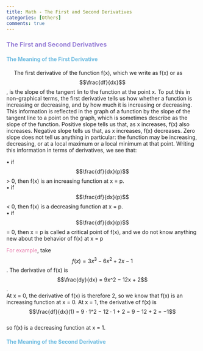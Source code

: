 ```yaml
---
title: Math - The First and Second Derivatives
categories: [Others]
comments: true
---
```

<script src="https://polyfill.io/v3/polyfill.min.js?features=es6"></script>
<script id="MathJax-script" async src="https://cdn.jsdelivr.net/npm/mathjax@3/es5/tex-mml-chtml.js"></script>


### <font color= 977FD7> The First and Second Derivatives</font>
#### <font color= 6FBCE1> The Meaning of the First Derivative</font>


&nbsp;&nbsp;&nbsp;&nbsp;&nbsp;The first derivative of the function f(x), which we write as f(x) or as $$\frac{df}{dx}$$, is the slope of the tangent lin to the function at the point x. To put this in non-graphical terms, the first derivative tells us how whether a function is increasing or decreasing, and by how much it is increasing or decreasing. This information is reflected in the graph of a function by the slope of the tangent line to a point on the graph, which is sometimes describe as the slope of the function. Positive slope tells us that, as x increases, f(x) also increases. Negative slope tells us that, as x increases, f(x) decreases. Zero slope does not tell us anything in particular: the function may be increasing, decreasing, or at a local maximum or a local minimum at that point. Writing this information in terms of derivatives, we see that:

• if $$\frac{df}{dx}(p)$$ > 0, then f(x) is an increasing function at x = p.<br/>
• if $$\frac{df}{dx}(p)$$ < 0, then f(x) is a decreasing function at x = p.<br/>
• if $$\frac{df}{dx}(p)$$ = 0, then x = p is called a critical point of f(x), and we do not know anything new about the behavior of f(x) at x = p<br/>

<font color= E675A7> For example</font>, take $$f(x) = 3x^3 − 6x^2 + 2x − 1$$. The derivative of f(x) is $$\frac{dy}{dx} = 9x^2 − 12x + 2$$.<br/>
At x = 0, the derivative of f(x) is therefore 2, so we know that f(x) is an increasing function at x = 0. At
x = 1, the derivative of f(x) is $$\frac{df}{dx}(1) = 9 · 1^2 − 12 · 1 + 2 = 9 − 12 + 2 = −1$$<br/>
so f(x) is a decreasing function at x = 1.

#### <font color= 6FBCE1> The Meaning of the Second Derivative</font>
